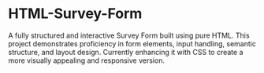 # HTML-Survey-Form
A fully structured and interactive Survey Form built using pure HTML. This project demonstrates proficiency in form elements, input handling, semantic structure, and layout design. Currently enhancing it with CSS to create a more visually appealing and responsive version.
